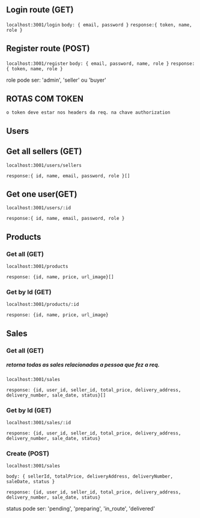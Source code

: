 ## Login route (GET)

`localhost:3001/login`
`
body: {
    email, password
}
`
`response:{
token, name, role
}
`

## Register route (POST)

`localhost:3001/register`
`
body: {
    email, password, name, role
}
`
`response:{
token, name, role
}
`

role pode ser: 'admin', 'seller' ou 'buyer'

## ROTAS COM TOKEN

`o token deve estar nos headers da req. na chave authorization`

## Users

## Get all sellers (GET)

`localhost:3001/users/sellers`

`response:{
 id, name, email, password, role
}[]
`  

## Get one user(GET)

`localhost:3001/users/:id`

`response:{
 id, name, email, password, role
}`

## Products

### Get all (GET)

`localhost:3001/products`

`response: {id, name, price, url_image}[]`

### Get by Id (GET)

`localhost:3001/products/:id`

`response: {id, name, price, url_image}`

## Sales

### Get all (GET)

##### retorna todas as sales relacionadas a pessoa que fez a req.

`localhost:3001/sales`

`response: {id, user_id, seller_id, total_price, delivery_address, delivery_number, sale_date, status}[]`

### Get by Id (GET)

`localhost:3001/sales/:id`

`response: {id, user_id, seller_id, total_price, delivery_address, delivery_number, sale_date, status}`

### Create (POST)

`localhost:3001/sales`

`body: {
    sellerId, totalPrice, deliveryAddress, deliveryNumber, saleDate, status
}`

`response: {id, user_id, seller_id, total_price, delivery_address, delivery_number, sale_date, status}`

status pode ser: 'pending', 'preparing', 'in_route', 'delivered'

